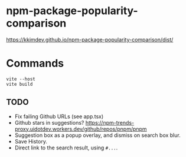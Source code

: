 # npm-package-popularity-comparison

https://kkimdev.github.io/npm-package-popularity-comparison/dist/

# Commands

```
vite --host
vite build
```

## TODO

- Fix failing Github URLs (see app.tsx)
- Github stars in suggestions? https://npm-trends-proxy.uidotdev.workers.dev/github/repos/pnpm/pnpm
- Suggestion box as a popup overlay, and dismiss on search box blur.
- Save History.
- Direct link to the search result, using `#...`.
